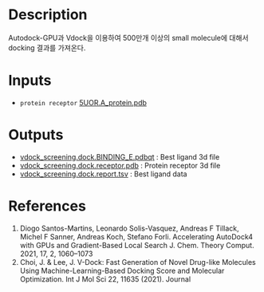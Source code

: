 # Description

Autodock-GPU과 Vdock을 이용하여 500만개 이상의 small molecule에 대해서 docking 결과를 가져온다.

# Inputs
* `protein receptor` [5UOR.A_protein.pdb](https://docs.ad3.io/media/apps/dock_millions/examples/input/5UOR.A_protein.pdb)


# Outputs
* [vdock_screening.dock.BINDING_E.pdbqt](https://docs.ad3.io/media/apps/dock_millions/examples/input/vdock_screening.dock.BINDING_E.pdbqt) : Best ligand 3d file 
* [vdock_screening.dock.receptor.pdb](https://docs.ad3.io/media/apps/dock_millions/examples/input/vdock_screening.dock.receptor.pdb) : Protein receptor 3d file
* [vdock_screening.dock.report.tsv](https://docs.ad3.io/media/apps/dock_millions/examples/input/vdock_screening.dock.report.tsv) : Best ligand data

# References

1. Diogo Santos-Martins, Leonardo Solis-Vasquez, Andreas F Tillack, Michel F Sanner, Andreas Koch, Stefano Forli. Accelerating AutoDock4 with GPUs and Gradient-Based Local Search J. Chem. Theory Comput. 2021, 17, 2, 1060–1073
2. Choi, J. & Lee, J. V-Dock: Fast Generation of Novel Drug-like Molecules Using Machine-Learning-Based Docking Score and Molecular Optimization. Int J Mol Sci 22, 11635 (2021). Journal
